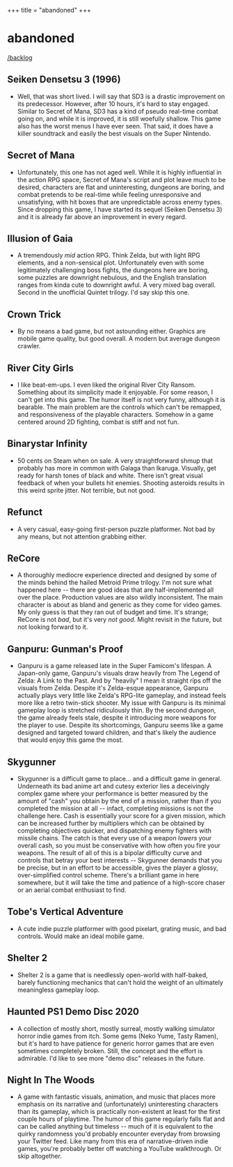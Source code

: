 +++
title = "abandoned"
+++

# abandoned

[/backlog](/backlog)

## Seiken Densetsu 3 (1996) 
  * Well, that was short lived. I will say that SD3 is a drastic improvement on its predecessor. However, after 10 hours, it's hard to stay engaged. Similar to Secret of Mana, SD3 has a kind of pseudo real-time combat going on, and while it is improved, it is still woefully shallow. This game also has the worst menus I have ever seen. That said, it does have a killer soundtrack and easily the best visuals on the Super Nintendo.

## Secret of Mana
  * Unfortunately, this one has not aged well. While it is highly influential in the action RPG space, Secret of Mana's script and plot leave much to be desired, characters are flat and uninteresting, dungeons are boring, and combat pretends to be real-time while feeling unresponsive and unsatisfying, with hit boxes that are unpredictable across enemy types. Since dropping this game, I have started its sequel (Seiken Densetsu 3) and it is already far above an improvement in every regard.

## Illusion of Gaia
  * A tremendously *mid* action RPG. Think Zelda, but with light RPG elements, and a non-sensical plot. Unfortunately even with some legitimately challenging boss fights, the dungeons here are boring, some puzzles are downright nebulous, and the English translation ranges from kinda cute to downright awful. A very mixed bag overall. Second in the unofficial Quintet trilogy. I'd say skip this one.

## Crown Trick
  * By no means a bad game, but not astounding either. Graphics are mobile game quality, but good overall. A modern but average dungeon crawler.

## River City Girls
  * I like beat-em-ups. I even liked the original River City Ransom. Something about its simplicity made it enjoyable. For some reason, I can't get into this game. The humor itself is not very funny, although it is bearable. The main problem are the controls which can't be remapped, and responsiveness of the playable characters. Somehow in a game centered around 2D fighting, combat is stiff and not fun.

## Binarystar Infinity
  * 50 cents on Steam when on sale. A very straightforward shmup that probably has more in common with Galaga than Ikaruga. Visually, get ready for harsh tones of black and white. There isn't great visual feedback of when your bullets hit enemies. Shooting asteroids results in this weird sprite jitter. Not terrible, but not good.

## Refunct
  * A very casual, easy-going first-person puzzle platformer. Not bad by any means, but not attention grabbing either.

## ReCore
  * A thoroughly mediocre experience directed and designed by some of the minds behind the hailed Metroid Prime trilogy. I'm not sure what happened here -- there are good ideas that are half-implemented all over the place. Production values are also wildly inconsistent. The main character is about as bland and generic as they come for video games. My only guess is that they ran out of budget and time. It's strange; ReCore is not *bad*, but it's very *not good*. Might revisit in the future, but not looking forward to it.

## Ganpuru: Gunman's Proof
  * Ganpuru is a game released late in the Super Famicom's lifespan. A Japan-only game, Ganpuru's visuals draw heavily from The Legend of Zelda: A Link to the Past. And by "heavily" I mean it straight rips off the visuals from Zelda. Despite it's Zelda-esque appearance, Ganpuru actually plays very little like Zelda's RPG-lite gameplay, and instead feels more like a retro twin-stick shooter. My issue with Ganpuru is its minimal gameplay loop is stretched ridiculously thin. By the second dungeon, the game already feels stale, despite it introducing more weapons for the player to use. Despite its shortcomings, Ganpuru seems like a game designed and targeted toward children, and that's likely the audience that would enjoy this game the most.

## Skygunner
  * Skygunner is a difficult game to place... and a difficult game in general. Underneath its bad anime art and cutesy exterior lies a deceivingly complex game where your performance is better measured by the amount of "cash" you obtain by the end of a mission, rather than if you completed the mission at all -- infact, completing missions is not the challenge here. Cash is essentially your score for a given mission, which can be increased further by multipliers which can be obtained by completing objectives quicker, and dispatching enemy fighters with missile chains. The catch is that every use of a weapon *lowers* your overall cash, so you must be conservative with how often you fire your weapons. The result of all of this is a bipolar difficulty curve and controls that betray your best interests -- Skygunner demands that you be precise, but in an effort to be accessible, gives the player a glossy, over-simplified control scheme. There's a brilliant game in here somewhere, but it will take the time and patience of a high-score chaser or an aerial combat enthusiast to find.

## Tobe's Vertical Adventure
  * A cute indie puzzle platformer with good pixelart, grating music, and bad controls. Would make an ideal mobile game.

## Shelter 2
  * Shelter 2 is a game that is needlessly open-world with half-baked, barely functioning mechanics that can't hold the weight of an ultimately meaningless gameplay loop.

## Haunted PS1 Demo Disc 2020
  * A collection of mostly short, mostly surreal, mostly walking simulator horror indie games from itch. Some gems (Neko Yume, Tasty Ramen), but it's hard to have patience for generic horror games that are even sometimes completely broken. Still, the concept and the effort is admirable. I'd like to see more "demo disc" releases in the future.

## Night In The Woods
  * A game with fantastic visuals, animation, and music that places more emphasis on its narrative and (unfortunately) uninteresting characters than its gameplay, which is practically non-existent at least for the first couple hours of playtime. The humor of this game regularly falls flat and can be called anything but timeless -- much of it is equivalent to the quirky randomness you'd probably encounter everyday from browsing your Twitter feed. Like many from this era of narrative-driven indie games, you're probably better off watching a YouTube walkthrough. Or skip altogether.
